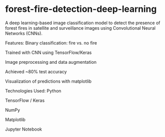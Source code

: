 # forest-fire-detection-deep-learning
A deep learning-based image classification model to detect the presence of forest fires in satellite and surveillance images using Convolutional Neural Networks (CNNs).

Features:
Binary classification: fire vs. no fire

Trained with CNN using TensorFlow/Keras

Image preprocessing and data augmentation

Achieved ~80% test accuracy

Visualization of predictions with matplotlib

Technologies Used:
Python

TensorFlow / Keras

NumPy

Matplotlib

Jupyter Notebook
